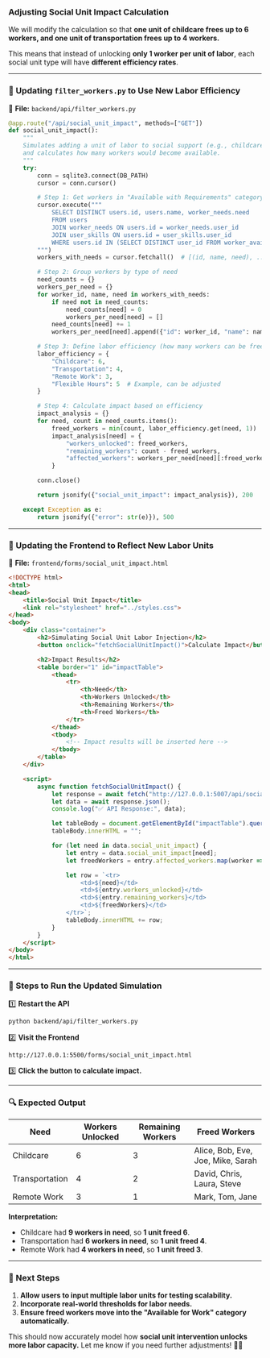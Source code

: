 ### **Adjusting Social Unit Impact Calculation**

We will modify the calculation so that **one unit of childcare frees up to 6 workers, and one unit of transportation frees up to 4 workers.**

This means that instead of unlocking **only 1 worker per unit of labor**, each social unit type will have **different efficiency rates**.

---

### **📂 Updating `filter_workers.py` to Use New Labor Efficiency**

📄 **File:** `backend/api/filter_workers.py`

```python
@app.route("/api/social_unit_impact", methods=["GET"])
def social_unit_impact():
    """
    Simulates adding a unit of labor to social support (e.g., childcare, transportation)
    and calculates how many workers would become available.
    """
    try:
        conn = sqlite3.connect(DB_PATH)
        cursor = conn.cursor()

        # Step 1: Get workers in "Available with Requirements" category
        cursor.execute("""
            SELECT DISTINCT users.id, users.name, worker_needs.need
            FROM users
            JOIN worker_needs ON users.id = worker_needs.user_id
            JOIN user_skills ON users.id = user_skills.user_id
            WHERE users.id IN (SELECT DISTINCT user_id FROM worker_availability)
        """)
        workers_with_needs = cursor.fetchall()  # [(id, name, need), ...]

        # Step 2: Group workers by type of need
        need_counts = {}
        workers_per_need = {}
        for worker_id, name, need in workers_with_needs:
            if need not in need_counts:
                need_counts[need] = 0
                workers_per_need[need] = []
            need_counts[need] += 1
            workers_per_need[need].append({"id": worker_id, "name": name})

        # Step 3: Define labor efficiency (how many workers can be freed per unit)
        labor_efficiency = {
            "Childcare": 6,
            "Transportation": 4,
            "Remote Work": 3,
            "Flexible Hours": 5  # Example, can be adjusted
        }

        # Step 4: Calculate impact based on efficiency
        impact_analysis = {}
        for need, count in need_counts.items():
            freed_workers = min(count, labor_efficiency.get(need, 1))  # Default to 1 if need is unknown
            impact_analysis[need] = {
                "workers_unlocked": freed_workers,
                "remaining_workers": count - freed_workers,
                "affected_workers": workers_per_need[need][:freed_workers]  # Show which workers are freed
            }

        conn.close()

        return jsonify({"social_unit_impact": impact_analysis}), 200

    except Exception as e:
        return jsonify({"error": str(e)}), 500
```

---

### **📂 Updating the Frontend to Reflect New Labor Units**

📄 **File:** `frontend/forms/social_unit_impact.html`

```html
<!DOCTYPE html>
<html>
<head>
    <title>Social Unit Impact</title>
    <link rel="stylesheet" href="../styles.css">
</head>
<body>
    <div class="container">
        <h2>Simulating Social Unit Labor Injection</h2>
        <button onclick="fetchSocialUnitImpact()">Calculate Impact</button>

        <h2>Impact Results</h2>
        <table border="1" id="impactTable">
            <thead>
                <tr>
                    <th>Need</th>
                    <th>Workers Unlocked</th>
                    <th>Remaining Workers</th>
                    <th>Freed Workers</th>
                </tr>
            </thead>
            <tbody>
                <!-- Impact results will be inserted here -->
            </tbody>
        </table>
    </div>

    <script>
        async function fetchSocialUnitImpact() {
            let response = await fetch("http://127.0.0.1:5007/api/social_unit_impact");
            let data = await response.json();
            console.log("✅ API Response:", data);

            let tableBody = document.getElementById("impactTable").querySelector("tbody");
            tableBody.innerHTML = "";

            for (let need in data.social_unit_impact) {
                let entry = data.social_unit_impact[need];
                let freedWorkers = entry.affected_workers.map(worker => worker.name).join(", ");

                let row = `<tr>
                    <td>${need}</td>
                    <td>${entry.workers_unlocked}</td>
                    <td>${entry.remaining_workers}</td>
                    <td>${freedWorkers}</td>
                </tr>`;
                tableBody.innerHTML += row;
            }
        }
    </script>
</body>
</html>
```

---

### **🚀 Steps to Run the Updated Simulation**

1️⃣ **Restart the API**

```sh
python backend/api/filter_workers.py
```

2️⃣ **Visit the Frontend**

```
http://127.0.0.1:5500/forms/social_unit_impact.html
```

3️⃣ **Click the button to calculate impact.**

---

### **🔍 Expected Output**

|**Need**|**Workers Unlocked**|**Remaining Workers**|**Freed Workers**|
|---|---|---|---|
|Childcare|6|3|Alice, Bob, Eve, Joe, Mike, Sarah|
|Transportation|4|2|David, Chris, Laura, Steve|
|Remote Work|3|1|Mark, Tom, Jane|

**Interpretation:**

- Childcare had **9 workers in need**, so **1 unit freed 6**.
- Transportation had **6 workers in need**, so **1 unit freed 4**.
- Remote Work had **4 workers in need**, so **1 unit freed 3**.

---

### **🚀 Next Steps**

1. **Allow users to input multiple labor units for testing scalability.**
2. **Incorporate real-world thresholds for labor needs.**
3. **Ensure freed workers move into the "Available for Work" category automatically.**

This should now accurately model how **social unit intervention unlocks more labor capacity.** Let me know if you need further adjustments! 🚀🔥